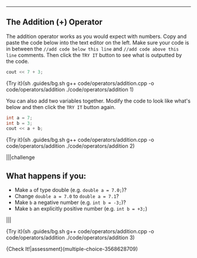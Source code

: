 ---

## The Addition (+) Operator
The addition operator works as you would expect with numbers. Copy and paste the code below into the text editor on the left. Make sure your code is in between the `//add code below this line` and `//add code above this line` comments. Then click the `TRY IT` button to see what is outputted by the code.

```c++
cout << 7 + 3;
```

{Try it}(sh .guides/bg.sh g++ code/operators/addition.cpp -o code/operators/addition ./code/operators/addition 1)

You can also add two variables together. Modify the code to look like what's below and then click the `TRY IT` button again.

```c++
int a = 7;
int b = 3;
cout << a + b;
```

{Try it}(sh .guides/bg.sh g++ code/operators/addition.cpp -o code/operators/addition ./code/operators/addition 2)

|||challenge
## What happens if you:
* Make `a` of type double (e.g. `double a = 7.0;`)?
* Change `double a = 7.0` to `double a = 7.1`?
* Make `b` a negative number (e.g. `int b = -3;`)?
* Make `b` an explicitly positive number (e.g. `int b = +3;`)

|||

{Try it}(sh .guides/bg.sh g++ code/operators/addition.cpp -o code/operators/addition ./code/operators/addition 3)

{Check It!|assessment}(multiple-choice-3568628709)

